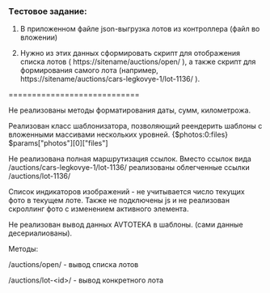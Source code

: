### Tестовое задание: ###

1. В приложенном файле json-выгрузка лотов из контроллера (файл во вложении)

2. Нужно из этих данных сформировать скрипт для отображения списка лотов ( https://sitename/auctions/open/ ), 
а также скрипт для формирования самого лота (например, https://sitename/auctions/cars-legkovye-1/lot-1136/ ).

============================

Не реализованы методы форматирования даты, сумм, километрожа. 

Реализован класс шаблонизатора, позволяющий реендерить шаблоны с вложенными массивами нескольких уровней. {$photos:0:files} $params["photos"][0]["files"] 

Не реализована полная маршрутизация ссылок. Вместо ссылок вида /auctions/cars-legkovye-1/lot-1136/ реализованы облегченные ссылки /auctions/lot-1136/

Список индикаторов изображений - не учитывается число текущих фото в текущем лоте. Также не подключены js и не реализован скроллинг фото с изменением активного элемента.

Не реализован вывод данных AVTOTEKA  в шаблоны. (сами данные десериалиованы).


Методы:

/auctions/open/ - вывод списка лотов

/auctions/lot-&lt;id&gt;/ - вывод конкретного лота

